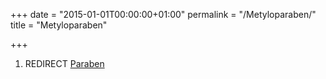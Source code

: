 +++
date = "2015-01-01T00:00:00+01:00"
permalink = "/Metyloparaben/"
title = "Metyloparaben"

+++

1.  REDIRECT [Paraben](/atopedia/Paraben "wikilink")
